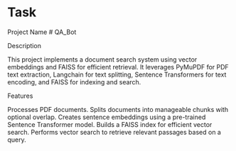 # Task
Project Name # QA_Bot

Description

This project implements a document search system using vector embeddings and FAISS for efficient retrieval. It leverages PyMuPDF for PDF text extraction, Langchain for text splitting, Sentence Transformers for text encoding, and FAISS for indexing and search.

Features

Processes PDF documents.
Splits documents into manageable chunks with optional overlap.
Creates sentence embeddings using a pre-trained Sentence Transformer model.
Builds a FAISS index for efficient vector search.
Performs vector search to retrieve relevant passages based on a query.
